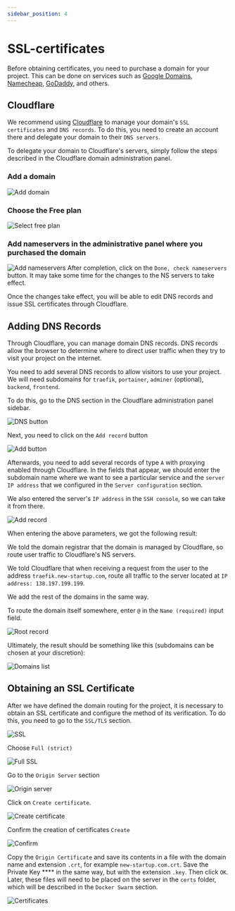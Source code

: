 ```yaml
---
sidebar_position: 4
---
```


# SSL-certificates

Before obtaining certificates, you need to purchase a domain for your project. This can be done on services such as [Google Domains](https://domains.google/), [Namecheap](https://www.namecheap.com/), [GoDaddy](https://www.godaddy.com/), and others.

## Cloudflare

We recommend using [Cloudflare](https://cloudflare.com/) to manage your domain's `SSL certificates` and `DNS records`. To do this, you need to create an account there and delegate your domain to their `DNS servers`.

To delegate your domain to Cloudflare's servers, simply follow the steps described in the Cloudflare domain administration panel.

### Add a domain

![Add domain](./img/add-domain.png)

### Choose the Free plan

![Select free plan](./img/select-free-plan.png)

### Add nameservers in the administrative panel where you purchased the domain

![Add nameservers](./img/add-nameservers.png)
After completion, click on the `Done, check nameservers` button. It may take some time for the changes to the NS servers to take effect.

Once the changes take effect, you will be able to edit DNS records and issue SSL certificates through Cloudflare.

## **Adding DNS Records**

Through Cloudflare, you can manage domain DNS records. DNS records allow the browser to determine where to direct user traffic when they try to visit your project on the internet.

You need to add several DNS records to allow visitors to use your project. We will need subdomains for `traefik`, `portainer`, `adminer` (optional), `backend`, `frontend`.

To do this, go to the DNS section in the Cloudflare administration panel sidebar.

![DNS button](./img/dns-button.png)

Next, you need to click on the `Add record` button

![Add button](./img/add-button.png)

Afterwards, you need to add several records of type `A` with proxying enabled through Cloudflare. In the fields that appear, we should enter the subdomain name where we want to see a particular service and the `server IP address` that we configured in the `Server configuration` section.

We also entered the server's `IP address` in the `SSH console`, so we can take it from there.

![Add record](./img/record.png)

When entering the above parameters, we got the following result:

We told the domain registrar that the domain is managed by Cloudflare, so route user traffic to Cloudflare's NS servers.

We told Cloudflare that when receiving a request from the user to the address `traefik.new-startup.com`, route all traffic to the server located at `IP address: 138.197.199.199`.

We add the rest of the domains in the same way.

To route the domain itself somewhere, enter `@` in the `Name (required)` input field.

![Root record](./img/root-domain.png)

Ultimately, the result should be something like this (subdomains can be chosen at your discretion):

![Domains list](./img/domains-list.png)

## Obtaining an SSL Certificate

After we have defined the domain routing for the project, it is necessary to obtain an SSL certificate and configure the method of its verification. To do this, you need to go to the `SSL/TLS` section.

![SSL](./img/ssl.png)

Choose `Full (strict)`

![Full SSL](./img/full-strict.png)

Go to the `Origin Server` section

![Origin server](./img/origin.png)

Click on `Create certificate`.

![Create certificate](./img/create-certificate.png)

Confirm the creation of certificates `Create`

![Confirm](./img/confirm-create-certificate.png)

Copy the `Origin Certificate` and save its contents in a file with the domain name and extension `.crt`, for example `new-startup.com.crt`. Save the Private Key \*\*\*\* in the same way, but with the extension `.key`. Then click `OK`. Later, these files will need to be placed on the server in the `certs` folder, which will be described in the `Docker Swarm` section.

![Certificates](./img/certificates.png)
